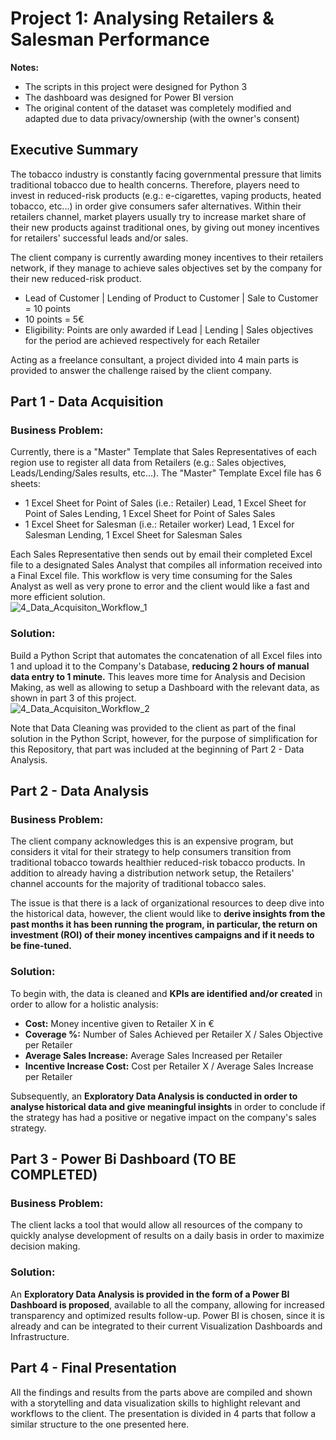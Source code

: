 # Project 1: Analysing Retailers & Salesman Performance  
**Notes:** 
- The scripts in this project were designed for Python 3 
- The dashboard was designed for Power BI version 
- The original content of the dataset was completely modified and adapted due to data privacy/ownership (with the owner's consent)

## Executive Summary
The tobacco industry is constantly facing governmental pressure that limits traditional tobacco due to health concerns. Therefore, players need to invest in reduced-risk products (e.g.: e-cigarettes, vaping products, heated tobacco, etc...) in order give consumers safer alternatives. Within their retailers channel, market players usually try to increase market share of their new products against traditional ones, by giving out money incentives for retailers' successful leads and/or sales.

The client company is currently awarding money incentives to their retailers network, if they manage to achieve sales objectives set by the company for their new reduced-risk product. 
- Lead of Customer | Lending of Product to Customer | Sale to Customer = 10 points
- 10 points = 5€
- Eligibility: Points are only awarded if Lead | Lending | Sales objectives for the period are achieved respectively for each Retailer

Acting as a freelance consultant, a project divided into 4 main parts is provided to answer the challenge raised by the client company.

## Part 1 - Data Acquisition
### Business Problem: 
Currently, there is a "Master" Template that Sales Representatives of each region use to register all data from Retailers (e.g.: Sales objectives, Leads/Lending/Sales results, etc...). The "Master" Template Excel file has 6 sheets:
- 1 Excel Sheet for Point of Sales (i.e.: Retailer) Lead, 1 Excel Sheet for Point of Sales Lending, 1 Excel Sheet for Point of Sales Sales
- 1 Excel Sheet for Salesman (i.e.: Retailer worker) Lead, 1 Excel for Salesman Lending, 1 Excel Sheet for Salesman Sales  

Each Sales Representative then sends out by email their completed Excel file to a designated Sales Analyst that compiles all information received into a Final Excel file. This workflow is very time consuming for the Sales Analyst as well as very prone to error and the client would like a fast and more efficient solution.  
![4_Data_Acquisiton_Workflow_1](https://user-images.githubusercontent.com/82218642/136635657-49eaccc1-ea4b-42b0-ba69-0ab5900ce2f5.png)

### Solution:
Build a Python Script that automates the concatenation of all Excel files into 1 and upload it to the Company's Database, **reducing 2 hours of manual data entry to 1 minute.** 
This leaves more time for Analysis and Decision Making, as well as allowing to setup a Dashboard with the relevant data, as shown in part 3 of this project.  
![4_Data_Acquisiton_Workflow_2](https://user-images.githubusercontent.com/82218642/136635660-208eccaa-1a67-40fc-a2a7-366942714b5c.png)

Note that Data Cleaning was provided to the client as part of the final solution in the Python Script, however, for the purpose of simplification for this Repository, that part was included at the beginning of Part 2 - Data Analysis.

## Part 2 - Data Analysis
### Business Problem:
The client company acknowledges this is an expensive program, but considers it vital for their strategy to help consumers transition from traditional tobacco towards healthier reduced-risk tobacco products. In addition to already having a distribution network setup, the Retailers' channel accounts for the majority of traditional tobacco sales.

The issue is that there is a lack of organizational resources to deep dive into the historical data, however, the client would like to **derive insights from the past months it has been running the program, in particular, the return on investment (ROI) of their money incentives campaigns and if it needs to be fine-tuned.**

### Solution:
To begin with, the data is cleaned and **KPIs are identified and/or created** in order to allow for a holistic analysis: 
- **Cost:** Money incentive given to Retailer X in € 
- **Coverage %:** Number of Sales Achieved per Retailer X / Sales Objective per Retailer
- **Average Sales Increase:** Average Sales Increased per Retailer 
- **Incentive Increase Cost:** Cost per Retailer X / Average Sales Increase per Retailer

Subsequently, an **Exploratory Data Analysis is conducted in order to analyse historical data and give meaningful insights** in order to conclude if the strategy has had a positive or negative impact on the company's sales strategy.

## Part 3 - Power Bi Dashboard (TO BE COMPLETED)
### Business Problem:
The client lacks a tool that would allow all resources of the company to quickly analyse development of results on a daily basis in order to maximize decision making. 

### Solution:
An **Exploratory Data Analysis is provided in the form of a Power BI Dashboard is proposed**, available to all the company, allowing for increased transparency and optimized results follow-up. 
Power BI is chosen, since it is already and can be integrated to their current Visualization Dashboards and Infrastructure.

## Part 4 - Final Presentation
All the findings and results from the parts above are compiled and shown with a storytelling and data visualization skills to highlight relevant and workflows to the client.
The presentation is divided in 4 parts that follow a similar structure to the one presented here.
